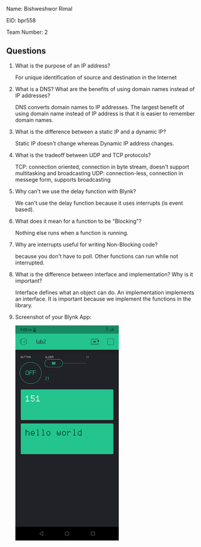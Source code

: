 Name: Bishweshwor Rimal

EID: bpr558

Team Number: 2

## Questions

1. What is the purpose of an IP address?

    For unique identification  of source and destination in the Internet

2. What is a DNS? What are the benefits of using domain names instead of IP addresses?

    DNS converts domain names to IP addresses. The largest benefit of using domain name instead of IP address is that it is easier to remember domain names.

3. What is the difference between a static IP and a dynamic IP?

    Static IP doesn't change whereas Dynamic IP address changes.

4. What is the tradeoff between UDP and TCP protocols?

    TCP: connection oriented, connection in byte stream, doesn't support multitasking and broadcasting
    UDP: connection-less, connection in messege form, supports broadcasting

5. Why can't we use the delay function with Blynk?

    We can't use the delay function because it uses interrupts (is event based).

6. What does it mean for a function to be "Blocking"?

    Nothing else runs when a function is running.

7. Why are interrupts useful for writing Non-Blocking code?

    because you don't have to poll. Other functions can run while not interrupted.

8. What is the difference between interface and implementation? Why is it important?

   Interface defines what an object can do. An implementation implements an interface.
   It is important because we implement the functions in the library.

9. Screenshot of your Blynk App:

    ![C:\Users\bprim\FYDE\arduino-lab-2-bprimal22](img\screenshot.png)
